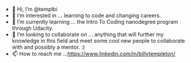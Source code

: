 - 👋 Hi, I’m @templbi
- 👀 I’m interested in ... learning to code and changing careers.
- 🌱 I’m currently learning ... the Intro To Coding nanodegree program through Udacity. 
- 💞️ I’m looking to collaborate on ... anything that will further my knowledge in this field and meet some cool new people to collaborate with and possibly a mentor. :) 
- 📫 How to reach me ...https://www.linkedin.com/in/billytempleton/

<!---
templbi/templbi is a ✨ special ✨ repository because its `README.md` (this file) appears on your GitHub profile.
You can click the Preview link to take a look at your changes.
--->
